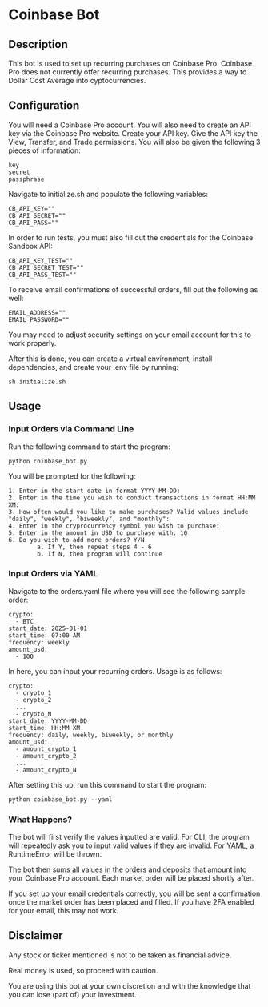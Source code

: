 # Coinbase Bot

<h2> Description </h2>
This bot is used to set up recurring purchases on Coinbase Pro.
Coinbase Pro does not currently offer recurring purchases.
This provides a way to Dollar Cost Average into cyptocurrencies.


<h2> Configuration </h2>

You will need a Coinbase Pro account. You will also need to
create an API key via the Coinbase Pro website. Create your API key. 
Give the API key the View, Transfer, and Trade permissions. You will
also be given the following 3 pieces of information:

    key
    secret
    passphrase

Navigate to initialize.sh and populate the following variables:

    CB_API_KEY=""
    CB_API_SECRET=""
    CB_API_PASS=""

In order to run tests, you must also fill out the credentials for the Coinbase Sandbox
API:
                
    CB_API_KEY_TEST=""
    CB_API_SECRET_TEST=""
    CB_API_PASS_TEST=""

To receive email confirmations of successful orders, fill out the following as well:

    EMAIL_ADDRESS=""
    EMAIL_PASSWORD=""

You may need to adjust security settings on your email account for this to work properly.

After this is done, you can create a virtual environment, install dependencies, and create your .env file by running:

    sh initialize.sh


<h2> Usage </h2>

<h3>Input Orders via Command Line</h3>

Run the following command to start the program:

    python coinbase_bot.py

You will be prompted for the following:

    1. Enter in the start date in format YYYY-MM-DD:
    2. Enter in the time you wish to conduct transactions in format HH:MM XM:
    3. How often would you like to make purchases? Valid values include "daily", "weekly", "biweekly", and "monthly":
    4. Enter in the cryprocurrency symbol you wish to purchase:
    5. Enter in the amount in USD to purchase with: 10
    6. Do you wish to add more orders? Y/N
            a. If Y, then repeat steps 4 - 6
            b. If N, then program will continue

<h3>Input Orders via YAML</h3>

Navigate to the orders.yaml file where you will see the following sample order:

    crypto:
      - BTC
    start_date: 2025-01-01
    start_time: 07:00 AM
    frequency: weekly
    amount_usd:
      - 100

In here, you can input your recurring orders. Usage is as follows:

    crypto:
      - crypto_1
      - crypto_2
      ...
      - crypto_N
    start_date: YYYY-MM-DD
    start_time: HH:MM XM
    frequency: daily, weekly, biweekly, or monthly
    amount_usd:
      - amount_crypto_1
      - amount_crypto_2
      ...
      - amount_crypto_N

After setting this up, run this command to start the program:

    python coinbase_bot.py --yaml

<h3>What Happens?</h3>

The bot will first verify the values inputted are valid. For CLI, the program will
repeatedly ask you to input valid values if they are invalid. For YAML, a RuntimeError
will be thrown.

The bot then sums all values in the orders and deposits that amount into your Coinbase
Pro account. Each market order will be placed shortly after.

If you set up your email credentials correctly, you will be sent a confirmation once the
market order has been placed and filled. If you have 2FA enabled for your email, this may not work.


<h2> Disclaimer </h2>
Any stock or ticker mentioned is not to be taken as financial advice. 

Real money is used, so proceed with caution.

You are using this bot at your own discretion and with the knowledge that you can lose (part of) your investment.